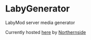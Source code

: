 # LabyGenerator
LabyMod server media generator

Currently hosted [here](https://laby.nordcloud.space/) by [Northernside](https://github.com/Northernside)

